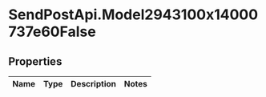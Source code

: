 # SendPostApi.Model2943100x14000737e60False

## Properties
Name | Type | Description | Notes
------------ | ------------- | ------------- | -------------


